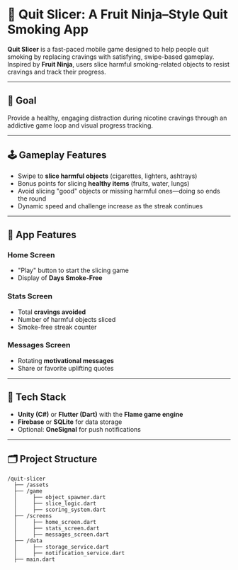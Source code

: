 # 🍉 Quit Slicer: A Fruit Ninja–Style Quit Smoking App

**Quit Slicer** is a fast-paced mobile game designed to help people quit smoking by replacing cravings with satisfying, swipe-based gameplay. Inspired by **Fruit Ninja**, users slice harmful smoking-related objects to resist cravings and track their progress.

---

## 🎯 Goal

Provide a healthy, engaging distraction during nicotine cravings through an addictive game loop and visual progress tracking.

---

## 🕹️ Gameplay Features

- Swipe to **slice harmful objects** (cigarettes, lighters, ashtrays)
- Bonus points for slicing **healthy items** (fruits, water, lungs)
- Avoid slicing "good" objects or missing harmful ones—doing so ends the round
- Dynamic speed and challenge increase as the streak continues

---

## 📱 App Features

### Home Screen
- "Play" button to start the slicing game
- Display of **Days Smoke-Free**

### Stats Screen
- Total **cravings avoided**
- Number of harmful objects sliced
- Smoke-free streak counter

### Messages Screen
- Rotating **motivational messages**
- Share or favorite uplifting quotes

---

## 🔧 Tech Stack

- **Unity (C#)** or **Flutter (Dart)** with the **Flame game engine**
- **Firebase** or **SQLite** for data storage
- Optional: **OneSignal** for push notifications

---

## 🗂️ Project Structure

```plaintext
/quit-slicer
  ├── /assets
  ├── /game
  │     ├── object_spawner.dart
  │     ├── slice_logic.dart
  │     ├── scoring_system.dart
  ├── /screens
  │     ├── home_screen.dart
  │     ├── stats_screen.dart
  │     ├── messages_screen.dart
  ├── /data
  │     ├── storage_service.dart
  │     ├── notification_service.dart
  ├── main.dart
